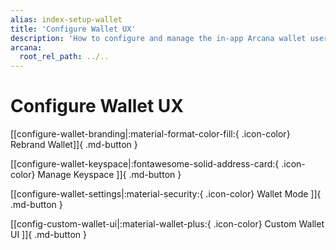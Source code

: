 ```yaml
---
alias: index-setup-wallet
title: 'Configure Wallet UX'
description: 'How to configure and manage the in-app Arcana wallet user experience (branding, default chains out of the box, keyspace - whether user wallet address remains same across all apps that integrate with the Arcana Auth SDK or is unique per app), and more.'
arcana:
  root_rel_path: ../..
---
```


# Configure Wallet UX

[[configure-wallet-branding|:material-format-color-fill:{ .icon-color} Rebrand Wallet]]{ .md-button }

[[configure-wallet-keyspace|:fontawesome-solid-address-card:{ .icon-color} Manage Keyspace ]]{ .md-button }

[[configure-wallet-settings|:material-security:{ .icon-color} Wallet Mode ]]{ .md-button }

[[config-custom-wallet-ui|:material-wallet-plus:{ .icon-color} Custom Wallet UI ]]{ .md-button }
